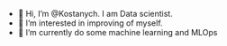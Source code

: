 - 👋 Hi, I’m @Kostanych. I am Data scientist.
- 👀 I’m interested in improving of myself.
- 🌱 I’m currently do some machine learning and MLOps

<!---
Kostanych/Kostanych is a ✨ special ✨ repository because its `README.md` (this file) appears on your GitHub profile.
You can click the Preview link to take a look at your changes.
--->
